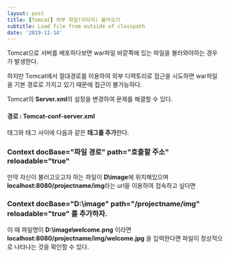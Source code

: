 ```yaml
---
layout: post
title: [Tomcat] 외부 파일(이미지) 불러오기
subtitle: Load file from outside of classpath
date: '2019-11-14'
---
```


Tomcat으로 서버를 배포하다보면 war파일 바깥쪽에 있는 파일을 불러와야하는 경우가 발생한다.

하지만 Tomcat에서 절대경로를 이용하여 외부 디렉토리로 접근을 시도하면 war파일을 기본 경로로 가지고 있기 때문에 접근이 불가능하다.

Tomcat의 **Server.xml**의 설정을 변경하여 문제를 해결할 수 있다.

#### 경로 : **Tomcat-conf-server.xml**

<Host> 태그와 </Host> 태그 사이에 다음과 같은 **태그를 추가**한다.

### Context docBase="파일 경로" path="호출할 주소" reloadable="true"

만약 자신이 불러고오고자 하는 파일이 **D\image**에 위치해있으며 **localhost:8080/projectname/img**라는 url을 이용하여 접속하고 싶다면

### Context docBase="D:\image" path="/projectname/img" reloadable="true" 를 추가하자.

이 때 파일명이 **D:\image\welcome.png** 이라면 **localhost:8080/projectname/img/welcome.jpg** 을 입력한다면 파일이 정상적으로 나타나는 것을 확인할 수 있다.
